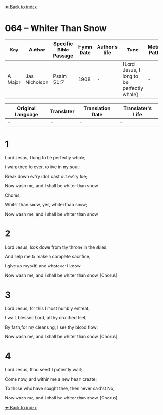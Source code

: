 [⬅️ Back to index](../README.md)

# 064 – Whiter Than Snow

Key | Author   | Specific Bible Passage     |Hymn Date |Author's life |Tune |Metrical Pattern   |Composer/Source
-- | --------- | ---------------------------|----------|--------------|-----|-------------------|-------------  
A Major |Jas. Nicholson |Psalm 51:7 |1908 |- |[Lord Jesus, I long to be perfectly whole] |- |Wm. G. Fischer

Original Language | Translater | Translation Date   | Translater's Life  
----------------- | --------- | --------------------|-------------     
\- |- |- |-




# 1

Lord Jesus, I long to be perfectly whole;

I want thee forever, to live in my soul;

Break down ev'ry idol, cast out ev'ry foe;

Now wash me, and I shall be whiter than snow.



Chorus:

Whiter than snow, yes, whiter than snow;

Now wash me, and I shall be whiter than snow.



# 2

Lord Jesus, look down from thy throne in the skies,

And help me to make a complete sacrifice;

I give up myself, and whatever I know;

Now wash me, and I shall be whiter than snow.  [Chorus]



# 3

Lord Jesus, for this I most humbly entreat;

I wait, blessed Lord, at thy crucified feet,

By faith,for my cleansing, I see thy blood flow; 

Now wash me, and I shall be whiter than snow.  [Chorus]



# 4

Lord Jesus, thou seest I patiently wait;

Come now, and within me a new heart create;

To those who have sought thee, then never said'st No;

Now wash me, and I shall be whiter than snow.  [Chorus]

[⬅️ Back to index](../README.md)
